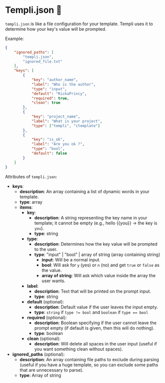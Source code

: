 # Templi.json :first_quarter_moon_with_face:

`templi.json` is like a file configuration for your template. Templi uses it to determine how your key's value will be prompted.

Example:

```json
{
    "ignored_paths": [
        "templi.json",
        "ignored_file.txt"
    ],
    "keys": [
        {
            "key": "author_name",
            "label": "Who is the author",
            "type": "input",
            "default": "RickaPrincy",
            "required": true,
            "clean": true
        },
        {
            "key": "project_name",
            "label": "What is your project",
            "type": ["templi", "ctemplate"]
        },
        {
            "key": "is_ok",
            "label": "Are you ok ?",
            "type": "bool",
            "default": false
        }
    ]
}
```

Attributes of `templi.json`:

- **keys**:
  - **description**: An array containing a list of dynamic words in your template.
  - **type**: array
  - **items**:
    - **key**:
      - **description**: A string representing the key name in your template; it cannot be empty (e.g., hello {{you}} -> the key is `you`).
      - **type**: string
    - **type**:
      - **description**: Determines how the key value will be prompted to the user.
      - **type**: "input" | "bool" | array of string (array containing string)
        - **input**: Will be a normal input.
        - **bool**: Will ask for `y` (yes) or `n` (no) and get `true` or `false` as the value.
        - **array of string**: Will ask which value inside the array the user wants.
    - **label**:
      - **description**: Text that will be printed on the prompt input.
      - **type**: string
    - **default** (optional):
      - **description**: Default value if the user leaves the input empty.
      - **type**: `string` if `type != bool` and `boolean` if `type == bool`
    - **required** (optional):
      - **description**: Boolean specifying if the user cannot leave the prompt empty (if default is given, then this will do nothing).
      - **type**: boolean
    - **clean** (optional):
      - **description**: Will delete all spaces in the user input (useful if you want something clean without spaces).
- **ignored_paths** (optional):
  - **description**: An array containing file paths to exclude during parsing (useful if you have a huge template, so you can exclude some paths that are unnecessary to parse).
  - **type**: Array of string
